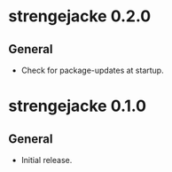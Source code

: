 # strengejacke 0.2.0

## General

* Check for package-updates at startup.

# strengejacke 0.1.0

## General

* Initial release.